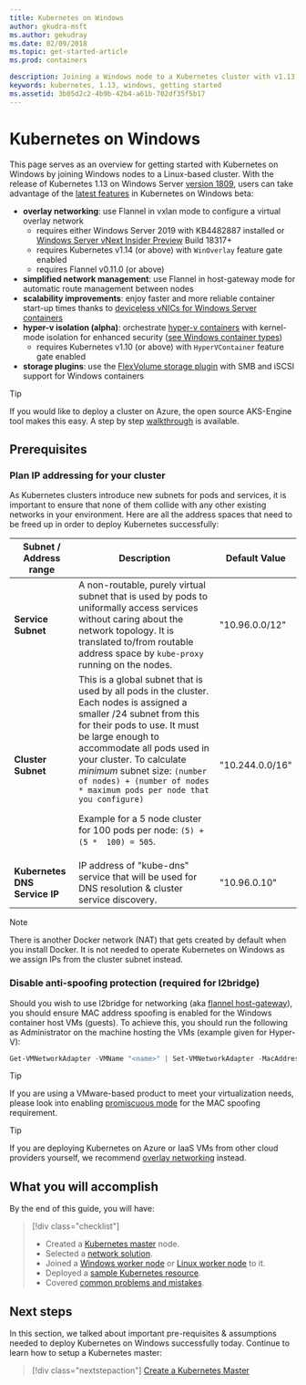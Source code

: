 ```yaml
---
title: Kubernetes on Windows 
author: gkudra-msft
ms.author: gekudray
ms.date: 02/09/2018
ms.topic: get-started-article
ms.prod: containers

description: Joining a Windows node to a Kubernetes cluster with v1.13.
keywords: kubernetes, 1.13, windows, getting started
ms.assetid: 3b05d2c2-4b9b-42b4-a61b-702df35f5b17
---
```


# Kubernetes on Windows #
This page serves as an overview for getting started with Kubernetes on Windows by joining Windows nodes to a Linux-based cluster. With the release of Kubernetes 1.13 on Windows Server [version 1809](https://docs.microsoft.com/en-us/windows-server/get-started/whats-new-in-windows-server-1809#container-networking-with-kubernetes), users can take advantage of the [latest features](https://kubernetes.io/docs/getting-started-guides/windows/#supported-features) in Kubernetes on Windows beta:

  - **overlay networking**: use Flannel in vxlan mode to configure a virtual overlay network
    - requires either Windows Server 2019 with KB4482887 installed or [Windows Server vNext Insider Preview](https://blogs.windows.com/windowsexperience/tag/windows-insider-program/) Build 18317+
    - requires Kubernetes v1.14 (or above) with `WinOverlay` feature gate enabled
    - requires Flannel v0.11.0 (or above)
  - **simplified network management**: use Flannel in host-gateway mode for automatic route management between nodes
  - **scalability improvements**: enjoy faster and more reliable container start-up times thanks to [deviceless vNICs for Windows Server containers](https://blogs.technet.microsoft.com/networking/2018/04/27/network-start-up-and-performance-improvements-in-windows-10-spring-creators-update-and-windows-server-version-1803/)
  - **hyper-v isolation (alpha)**: orchestrate [hyper-v containers](https://kubernetes.io/docs/getting-started-guides/windows/#hyper-v-containers) with kernel-mode isolation for enhanced security ([see Windows container types](https://docs.microsoft.com/en-us/virtualization/windowscontainers/about/#windows-container-types))
    - requires Kubernetes v1.10 (or above) with `HyperVContainer` feature gate enabled
  - **storage plugins**:  use the [FlexVolume storage plugin](https://github.com/Microsoft/K8s-Storage-Plugins) with SMB and iSCSI support for Windows containers

> [!TIP] 
> If you would like to deploy a cluster on Azure, the open source AKS-Engine tool makes this easy. A step by step [walkthrough](https://github.com/Azure/aks-engine/blob/master/docs/topics/windows.md) is available.

## Prerequisites ##

### Plan IP addressing for your cluster ###
<a name="definitions"></a>
As Kubernetes clusters introduce new subnets for pods and services, it is important to ensure that none of them collide with any other existing networks in your environment. Here are all the address spaces that need to be freed up in order to deploy Kubernetes successfully:

| Subnet / Address range | Description | Default Value |
| --------- | ------------- | ------------- |
| <a name="service-subnet-def"></a>**Service Subnet** | A non-routable, purely virtual subnet that is used by pods to uniformally access services without caring about the network topology. It is translated to/from routable address space by `kube-proxy` running on the nodes. | "10.96.0.0/12" |
| <a name="cluster-subnet-def"></a>**Cluster Subnet** |  This is a global subnet that is used by all pods in the cluster. Each nodes is assigned a smaller /24 subnet from this for their pods to use. It must be large enough to accommodate all pods used in your cluster. To calculate *minimum* subnet size: `(number of nodes) + (number of nodes * maximum pods per node that you configure)` <p/>Example for a 5 node cluster for 100 pods per node: `(5) + (5 *  100) = 505`.  | "10.244.0.0/16" |
| **Kubernetes DNS Service IP** | IP address of "kube-dns" service that will be used for DNS resolution & cluster service discovery. | "10.96.0.10" |
> [!NOTE]
> There is another Docker network (NAT) that gets created by default when you install Docker. It is not needed to operate Kubernetes on Windows as we assign IPs from the cluster subnet instead.


### Disable anti-spoofing protection (required for l2bridge) ###
Should you wish to use l2bridge for networking (aka [flannel host-gateway](./network-topologies.md#flannel-in-host-gateway-mode)), you should ensure MAC address spoofing is enabled for the Windows container host VMs (guests). To achieve this, you should run the following as Administrator on the machine hosting the VMs (example given for Hyper-V):

```powershell
Get-VMNetworkAdapter -VMName "<name>" | Set-VMNetworkAdapter -MacAddressSpoofing On
```
> [!TIP]
> If you are using a VMware-based product to meet your virtualization needs, please look into enabling [promiscuous mode](https://kb.vmware.com/s/article/1004099) for the MAC spoofing requirement.

>[!TIP]
> If you are deploying Kubernetes on Azure or IaaS VMs from other cloud providers yourself, we recommend [overlay networking](./network-topologies.md#flannel-in-vxlan-mode) instead.

## What you will accomplish ##

By the end of this guide, you will have:

> [!div class="checklist"]
> * Created a [Kubernetes master](./creating-a-linux-master.md) node.  
> * Selected a [network solution](./network-topologies.md).  
> * Joined a [Windows worker node](./joining-windows-workers.md) or [Linux worker node](./joining-linux-workers.md) to it.  
> * Deployed a [sample Kubernetes resource](./deploying-resources.md).  
> * Covered [common problems and mistakes](./common-problems.md).

## Next steps ##
In this section, we talked about important pre-requisites & assumptions needed to deploy Kubernetes on Windows successfully today. Continue to learn how to setup a Kubernetes master:

> [!div class="nextstepaction"]
> [Create a Kubernetes Master](./creating-a-linux-master.md)